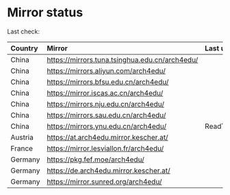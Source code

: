 <script src="./time.js"></script>
# Mirror status
Last check: <script type="text/javascript">localize(1680712102.7376606);</script>

|Country|Mirror|Last update|
|:------|:-----|:----------|
|China|https://mirrors.tuna.tsinghua.edu.cn/arch4edu/|<script type="text/javascript">localize(1680676427);</script>|
|China|https://mirrors.aliyun.com/arch4edu/|<script type="text/javascript">localize(1680577316);</script>|
|China|https://mirrors.bfsu.edu.cn/arch4edu/|<script type="text/javascript">localize(1680676427);</script>|
|China|https://mirror.iscas.ac.cn/arch4edu/|<script type="text/javascript">localize(1680676427);</script>|
|China|https://mirrors.nju.edu.cn/arch4edu/|<script type="text/javascript">localize(1680676427);</script>|
|China|https://mirrors.sau.edu.cn/arch4edu/|<script type="text/javascript">localize(1673850842);</script>|
|China|https://mirrors.ynu.edu.cn/arch4edu/|ReadTimeout|
|Austria|https://at.arch4edu.mirror.kescher.at/|<script type="text/javascript">localize(1680676427);</script>|
|France|https://mirror.lesviallon.fr/arch4edu/|<script type="text/javascript">localize(1680676427);</script>|
|Germany|https://pkg.fef.moe/arch4edu/|<script type="text/javascript">localize(1680676427);</script>|
|Germany|https://de.arch4edu.mirror.kescher.at/|<script type="text/javascript">localize(1680676427);</script>|
|Germany|https://mirror.sunred.org/arch4edu/|<script type="text/javascript">localize(1680676427);</script>|

<script src="./tablefilter/tablefilter.js"></script>
<script src="./table.js"></script>